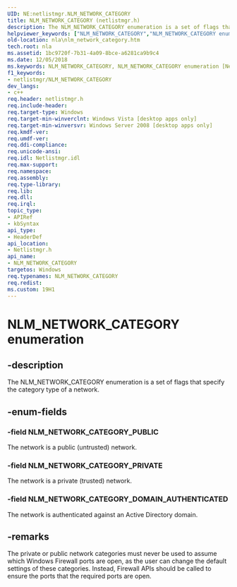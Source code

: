 ```yaml
---
UID: NE:netlistmgr.NLM_NETWORK_CATEGORY
title: NLM_NETWORK_CATEGORY (netlistmgr.h)
description: The NLM_NETWORK_CATEGORY enumeration is a set of flags that specify the category type of a network.helpviewer_keywords: ["NLM_NETWORK_CATEGORY","NLM_NETWORK_CATEGORY enumeration [Network Awareness]","NLM_NETWORK_CATEGORY_DOMAIN_AUTHENTICATED","NLM_NETWORK_CATEGORY_PRIVATE","NLM_NETWORK_CATEGORY_PUBLIC","netlistmgr/NLM_NETWORK_CATEGORY","netlistmgr/NLM_NETWORK_CATEGORY_DOMAIN_AUTHENTICATED","netlistmgr/NLM_NETWORK_CATEGORY_PRIVATE","netlistmgr/NLM_NETWORK_CATEGORY_PUBLIC","nla.nlm_network_category"]
old-location: nla\nlm_network_category.htm
tech.root: nla
ms.assetid: 1bc9720f-7b31-4a09-8bce-a6281ca9b9c4
ms.date: 12/05/2018
ms.keywords: NLM_NETWORK_CATEGORY, NLM_NETWORK_CATEGORY enumeration [Network Awareness], NLM_NETWORK_CATEGORY_DOMAIN_AUTHENTICATED, NLM_NETWORK_CATEGORY_PRIVATE, NLM_NETWORK_CATEGORY_PUBLIC, netlistmgr/NLM_NETWORK_CATEGORY, netlistmgr/NLM_NETWORK_CATEGORY_DOMAIN_AUTHENTICATED, netlistmgr/NLM_NETWORK_CATEGORY_PRIVATE, netlistmgr/NLM_NETWORK_CATEGORY_PUBLIC, nla.nlm_network_category
f1_keywords:
- netlistmgr/NLM_NETWORK_CATEGORY
dev_langs:
- c++
req.header: netlistmgr.h
req.include-header: 
req.target-type: Windows
req.target-min-winverclnt: Windows Vista [desktop apps only]
req.target-min-winversvr: Windows Server 2008 [desktop apps only]
req.kmdf-ver: 
req.umdf-ver: 
req.ddi-compliance: 
req.unicode-ansi: 
req.idl: Netlistmgr.idl
req.max-support: 
req.namespace: 
req.assembly: 
req.type-library: 
req.lib: 
req.dll: 
req.irql: 
topic_type:
- APIRef
- kbSyntax
api_type:
- HeaderDef
api_location:
- Netlistmgr.h
api_name:
- NLM_NETWORK_CATEGORY
targetos: Windows
req.typenames: NLM_NETWORK_CATEGORY
req.redist: 
ms.custom: 19H1
---
```


# NLM_NETWORK_CATEGORY enumeration


## -description


The NLM_NETWORK_CATEGORY enumeration is  a set of flags that specify the category type of a network.


## -enum-fields




### -field NLM_NETWORK_CATEGORY_PUBLIC

The network is a public (untrusted) network.




### -field NLM_NETWORK_CATEGORY_PRIVATE

The network is a private (trusted) network.




### -field NLM_NETWORK_CATEGORY_DOMAIN_AUTHENTICATED

The network is authenticated against an Active Directory domain.


## -remarks



The private or public network categories must never be used to assume which Windows Firewall ports are open, as the user can change the default settings of these categories. Instead, Firewall APIs should be called to ensure the ports that the required ports are open.



